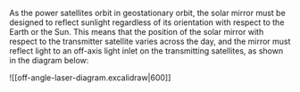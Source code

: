 As the power satellites orbit in geostationary orbit, the solar mirror must be designed to reflect sunlight regardless of its orientation with respect to the Earth or the Sun. This means that the position of the solar mirror with respect to the transmitter satellite varies across the day, and the mirror must reflect light to an off-axis light inlet on the transmitting satellites, as shown in the diagram below:

![[off-angle-laser-diagram.excalidraw|600]]